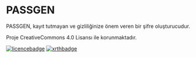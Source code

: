 # PASSGEN
PASSGEN, kayıt tutmayan ve gizliliğinize önem veren bir şifre oluşturucudur.

Proje CreativeCommons 4.0 Lisansı ile korunmaktadır.

[![licencebadge](https://img.shields.io/badge/licence-CC%3ABYNCSA%204.0-brightgreen)](https://creativecommons.org/licenses/by-nc-sa/4.0/)
[![xrthbadge](https://img.shields.io/badge/XRTH%20%E2%99%A5-you.-blue)](https://xrth.dev)
